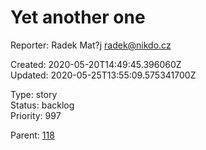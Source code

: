 # Yet another one

Reporter: Radek Mat?j <radek@nikdo.cz>  

Created: 2020-05-20T14:49:45.396060Z  
Updated: 2020-05-25T13:55:09.575341700Z

Type: story  
Status: backlog  
Priority: 997

Parent: [118](118.md "Night tool tip")
